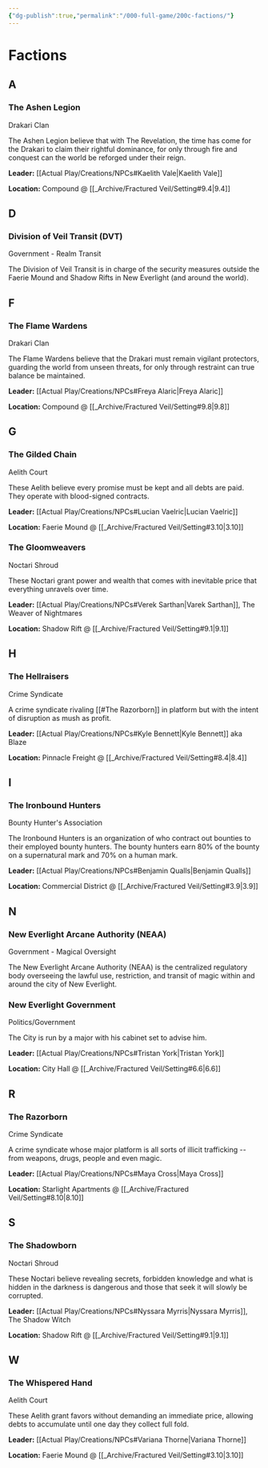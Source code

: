 ```yaml
---
{"dg-publish":true,"permalink":"/000-full-game/200c-factions/"}
---
```


# Factions

## A

### The Ashen Legion
Drakari Clan

The Ashen Legion believe that with The Revelation, the time has come for the Drakari to claim their rightful dominance, for only through fire and conquest can the world be reforged under their reign.

**Leader:** [[Actual Play/Creations/NPCs#Kaelith Vale\|Kaelith Vale]]

**Location:** Compound @ [[_Archive/Fractured Veil/Setting#9.4\|9.4]]

## D

### Division of Veil Transit (DVT)
Government - Realm Transit

The Division of Veil Transit is in charge of the security measures outside the Faerie Mound and Shadow Rifts in New Everlight (and around the world).

## F

### The Flame Wardens
Drakari Clan

The Flame Wardens believe that the Drakari must remain vigilant protectors, guarding the world from unseen threats, for only through restraint can true balance be maintained.

**Leader:** [[Actual Play/Creations/NPCs#Freya Alaric\|Freya Alaric]]

**Location:** Compound @ [[_Archive/Fractured Veil/Setting#9.8\|9.8]]

## G

### The Gilded Chain
Aelith Court

These Aelith believe every promise must be kept and all debts are paid. They operate with blood-signed contracts.

**Leader:** [[Actual Play/Creations/NPCs#Lucian Vaelric\|Lucian Vaelric]]

**Location:** Faerie Mound @ [[_Archive/Fractured Veil/Setting#3.10\|3.10]]

### The Gloomweavers
Noctari Shroud

These Noctari grant power and wealth that comes with inevitable price that everything unravels over time.

**Leader:** [[Actual Play/Creations/NPCs#Verek Sarthan\|Varek Sarthan]], The Weaver of Nightmares

**Location:** Shadow Rift @ [[_Archive/Fractured Veil/Setting#9.1\|9.1]]

## H

### The Hellraisers
Crime Syndicate

A crime syndicate rivaling [[#The Razorborn]] in platform but with the intent of disruption as mush as profit.

**Leader:** [[Actual Play/Creations/NPCs#Kyle Bennett\|Kyle Bennett]] aka Blaze

**Location:** Pinnacle Freight @ [[_Archive/Fractured Veil/Setting#8.4\|8.4]]

## I

### The Ironbound Hunters
Bounty Hunter's Association

The Ironbound Hunters is an organization of who contract out bounties to their employed bounty hunters.  The bounty hunters earn 80% of the bounty on a supernatural mark and 70% on a human mark.

**Leader:** [[Actual Play/Creations/NPCs#Benjamin Qualls\|Benjamin Qualls]]

**Location:** Commercial District @ [[_Archive/Fractured Veil/Setting#3.9\|3.9]]

## N

### New Everlight Arcane Authority (NEAA)
Government - Magical Oversight

The New Everlight Arcane Authority (NEAA) is the centralized regulatory body overseeing the lawful use, restriction, and transit of magic within and around the city of New Everlight.

### New Everlight Government
Politics/Government

The City is run by a major with his cabinet set to advise him.

**Leader:** [[Actual Play/Creations/NPCs#Tristan York\|Tristan York]]

**Location:** City Hall @ [[_Archive/Fractured Veil/Setting#6.6\|6.6]]



## R

### The Razorborn
Crime Syndicate

A crime syndicate whose major platform is all sorts of illicit trafficking -- from weapons, drugs, people and even magic.

**Leader:** [[Actual Play/Creations/NPCs#Maya Cross\|Maya Cross]]

**Location:** Starlight Apartments @ [[_Archive/Fractured Veil/Setting#8.10\|8.10]]

## S

### The Shadowborn
Noctari Shroud

These Noctari believe revealing secrets, forbidden knowledge and what is hidden in the darkness is dangerous and those that seek it will slowly be corrupted.

**Leader:** [[Actual Play/Creations/NPCs#Nyssara Myrris\|Nyssara Myrris]], The Shadow Witch

**Location:** Shadow Rift @ [[_Archive/Fractured Veil/Setting#9.1\|9.1]]

## W

### The Whispered Hand
Aelith Court

These Aelith grant favors without demanding an immediate price, allowing debts to accumulate until one day they collect full fold.

**Leader:** [[Actual Play/Creations/NPCs#Variana Thorne\|Variana Thorne]]

**Location:** Faerie Mound @ [[_Archive/Fractured Veil/Setting#3.10\|3.10]]

